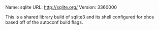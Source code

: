 Name: sqlite
URL: http://sqlite.org/
Version: 3360000

This is a shared library build of sqlite3 and its shell configured for ohos based off of the autoconf build flags.
